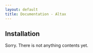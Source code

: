 ```yaml
---
layout: default
title: Documentation - Altax
---
```


## Installation
Sorry. There is not anything contents yet.




